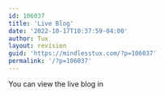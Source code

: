 ```yaml
---
id: 106037
title: 'Live Blog'
date: '2022-10-17T10:37:59-04:00'
author: Tux
layout: revision
guid: 'https://mindlesstux.com/?p=106037'
permalink: '/?p=106037'
---
```


<script crossorigin="anonymous" integrity="sha256-hVVnYaiADRTO2PzUGmuLJr8BLUSjGIZsDYGmIJLv2b8=" src="https://code.jquery.com/jquery-3.1.1.min.js"></script>  
<script src="https://mindlesstux.com/matrix-live/matrix-live-min.js"></script>

You can view the live blog in